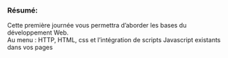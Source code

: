 ### Résumé: 
Cette première journée vous permettra d’aborder les bases du développement
Web.    
Au menu : HTTP, HTML, css et l’intégration de scripts Javascript existants dans
vos pages